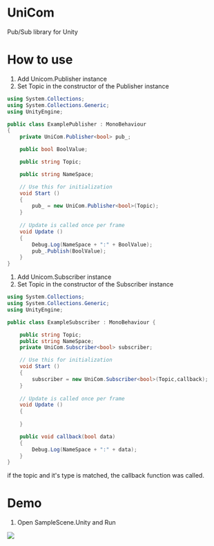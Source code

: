 # UniCom

Pub/Sub library for Unity

# How to use

1. Add Unicom.Publisher<T> instance
2. Set Topic in the constructor of the Publisher instance
```cs
using System.Collections;
using System.Collections.Generic;
using UnityEngine;

public class ExamplePublisher : MonoBehaviour
{
    private UniCom.Publisher<bool> pub_;

    public bool BoolValue;

    public string Topic;

    public string NameSpace;

	// Use this for initialization
	void Start ()
    {
        pub_ = new UniCom.Publisher<bool>(Topic);
    }
	
	// Update is called once per frame
	void Update ()
    {
        Debug.Log(NameSpace + ":" + BoolValue);
        pub_.Publish(BoolValue);
	}
}

```

1. Add Unicom.Subscriber<T> instance
2. Set Topic in the constructor of the Subscriber instance

```cs
using System.Collections;
using System.Collections.Generic;
using UnityEngine;

public class ExampleSubscriber : MonoBehaviour {

    public string Topic;
    public string NameSpace;
    private UniCom.Subscriber<bool> subscriber;

	// Use this for initialization
	void Start ()
    {
        subscriber = new UniCom.Subscriber<bool>(Topic,callback);
	}
	
	// Update is called once per frame
	void Update ()
    {
		
	}

    public void callback(bool data)
    {
        Debug.Log(NameSpace + ":" + data);
    }
}
```

if the topic and it's type is matched, the callback function was called.

# Demo

1. Open SampleScene.Unity and Run

[![](https://img.youtube.com/vi/fJ2IT3p2Boo&feature=youtu.be/0.jpg)](https://www.youtube.com/watch?v=fJ2IT3p2Boo&feature=youtu.be)